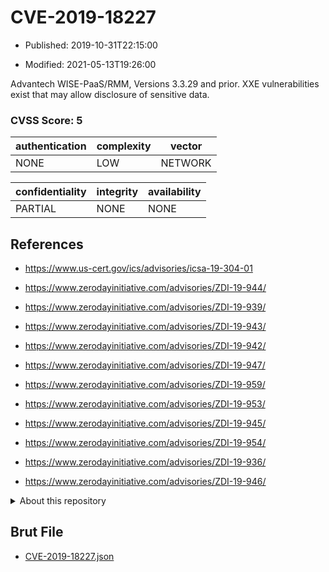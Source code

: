 # CVE-2019-18227

- Published: 2019-10-31T22:15:00

- Modified: 2021-05-13T19:26:00

Advantech WISE-PaaS/RMM, Versions 3.3.29 and prior. XXE vulnerabilities exist that may allow disclosure of sensitive data.

### CVSS Score: **5**

| authentication | complexity | vector |
| --- | --- | --- |
| NONE | LOW | NETWORK |

| confidentiality | integrity | availability |
| --- | --- | --- |
| PARTIAL | NONE | NONE |

## References

* https://www.us-cert.gov/ics/advisories/icsa-19-304-01

* https://www.zerodayinitiative.com/advisories/ZDI-19-944/

* https://www.zerodayinitiative.com/advisories/ZDI-19-939/

* https://www.zerodayinitiative.com/advisories/ZDI-19-943/

* https://www.zerodayinitiative.com/advisories/ZDI-19-942/

* https://www.zerodayinitiative.com/advisories/ZDI-19-947/

* https://www.zerodayinitiative.com/advisories/ZDI-19-959/

* https://www.zerodayinitiative.com/advisories/ZDI-19-953/

* https://www.zerodayinitiative.com/advisories/ZDI-19-945/

* https://www.zerodayinitiative.com/advisories/ZDI-19-954/

* https://www.zerodayinitiative.com/advisories/ZDI-19-936/

* https://www.zerodayinitiative.com/advisories/ZDI-19-946/

<details>
<summary>About this repository</summary> 

  This repository is part of the project [Live Hack CVE](https://github.com/Live-Hack-CVE). Main website can be found [www.live-hack.org](https://www.live-hack.org) 
  
  Made by [Sn0wAlice](https://github.com/Sn0wAlice) for the people that care about security and need to have a feed of the latest CVEs. Hope you enjoy it, don't forget to star the repo and follow me on [Twitter](https://twitter.com/Sn0wAlice) and [Github](https://github.com/Sn0wAlice). And that is my [personnal website](https://www.alice-snow.me/)

  - [Home Page](https://github.com/Live-Hack-CVE)
  - [Framework](https://github.com/Live-Hack-CVE/cve-framework)
  - [CVE database](https://github.com/Live-Hack-CVE/full_database)
  - [Changelog](https://github.com/Live-Hack-CVE/Changelog)
</details>

## Brut File

* [CVE-2019-18227.json](https://raw.githubusercontent.com/Live-Hack-CVE/full_database/main/cves/2019/CVE-2019-18227.json)

